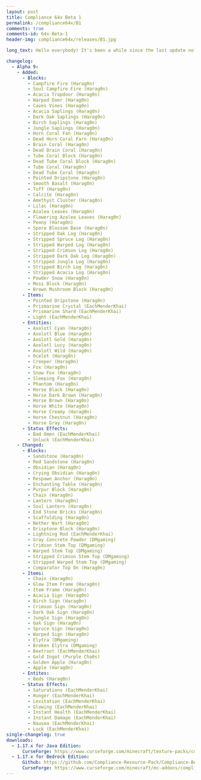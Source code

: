 ```yaml
---
layout: post
title: Compliance 64x Beta 1
permalink: /compliance64x/B1
comments: true
comments-id: 64x-Beta-1
header-img: compliance64x/releases/B1.jpg

long_text: Hello everybody! It's been a while since the last update no? This one is absolutely giant. From little changes to great additions such as a massive amount of Cave and Cliffs update textures that we missed in the last update. This update also fixes some issues on Bedrock Edition. Check out the change logs for more details. Before I let you play, check this channel around Christmas time, just saying. 

changelog:
  - Alpha 9:
    - Added:
      - Blocks:
        - Campfire Fire (Harag0n)
        - Soul Campfire Fire (Harag0n)
        - Acacia Trapdoor (Harag0n)
        - Warped Door (Harag0n)
        - Caves Vines (Harag0n)
        - Acacia Saplings (Harag0n)
        - Dark Oak Saplings (Harag0n)
        - Birch Saplings (Harag0n)
        - Jungle Saplings (Harag0n)
        - Horn Coral Fan (Harag0n)
        - Dead Horn Coral Farn (Harag0n)
        - Brain Coral (Harag0n)
        - Dead Brain Coral (Harag0n)
        - Tube Coral Block (Harag0n)
        - Dead Tube Coral Block (Harag0n)
        - Tube Coral (Harag0n)
        - Dead Tube Coral (Harag0n)
        - Pointed Dripstone (Harag0n)
        - Smooth Basalt (Harag0n)
        - Tuff (Harag0n)
        - Calcite (Harag0n)
        - Amethyst Cluster (Harag0n)
        - Lilac (Harag0n)
        - Azalea Leaves (Harag0n)
        - Flowering Azalea Leaves (Harag0n)
        - Peony (Harag0n)
        - Spore Blossom Base (Harag0n)
        - Stripped Oak Log (Harag0n)
        - Stripped Spruce Log (Harag0n)
        - Stripped Warped Log (Harag0n)
        - Stripped Crimson Log (Harag0n)
        - Stripped Dark Oak Log (Harag0n)
        - Stripped Jungle Log (Harag0n)
        - Stripped Birch Log (Harag0n)
        - Stripped Acacia Log (Harag0n)
        - Powder Snow (Harag0n)
        - Moss Block (Harag0n)
        - Brown Mushroom Block (Harag0n)
      - Items:
        - Pointed Dripstone (Harag0n)
        - Prismarine Crystal (EachMenderKhai)
        - Prismarine Shard (EachMenderKhai)
        - Light (EachMenderKhai)
      - Entities:
        - Axolotl Cyan (Harag0n)
        - Axolotl Blue (Harag0n)
        - Axolotl Gold (Harag0n)
        - Axolotl Lucy (Harag0n)
        - Axolotl Wild (Harag0n)
        - Ocelot (Harag0n)
        - Creeper (Harag0n)
        - Fox (Harag0n)
        - Snow Fox (Harag0n)
        - Sleeping Fox (Harag0n)
        - Phantom (Harag0n)
        - Horse Black (Harag0n)
        - Horse Dark Brown (Harag0n)
        - Horse Brown (Harag0n)
        - Horse White (Harag0n)
        - Horse Creamy (Harag0n)
        - Horse Chestnut (Harag0n)
        - Horse Gray (Harag0n)
      - Status Effects:
        - Bad Omen (EachMenderKhai)
        - Unluck (EachMenderKhai)
    - Changed:
      - Blocks:
        - Sandstone (Harag0n)
        - Red Sandstone (Harag0n)
        - Obsidian (Harag0n)
        - Crying Obsidian (Harag0n)
        - Respawn Anchor (Harag0n)
        - Enchanting Table (Harag0n)
        - Purpur Block (Harag0n)
        - Chain (Harag0n)
        - Lantern (Harag0n)
        - Soul Lantern (Harag0n)
        - End Stone Bricks (Harag0n)
        - Scaffolding (Harag0n)
        - Nether Wart (Harag0n)
        - Drisptone Block (Harag0n)
        - Lightning Rod (EachMenderKhai)
        - Gray Concrete Powder (DMgaming)
        - Crimson Stem Top (DMgaming)
        - Warped Stem Top (DMgaming)
        - Stripped Crimson Stem Top (DMgaming)
        - Stripped Warped Stem Top (DMgaming)
        - Comparator Top On (Harag0n)
      - Items:
        - Chain (Harag0n)
        - Glow Item Frame (Harag0n)
        - Item Frame (Harag0n)
        - Acacia Sign (Harag0n)
        - Birch Sign (Harag0n)
        - Crimson Sign (Harag0n)
        - Dark Oak Sign (Harag0n)
        - Jungle Sign (Harag0n)
        - Oak Sign (Harag0n)
        - Spruce Sign (Harag0n)
        - Warped Sign (Harag0n)
        - Elytra (DMgaming)
        - Broken Elytra (DMgaming)
        - Beetroot (EachMenderKhai)
        - Gold Ingot (Purple Cha0s)
        - Golden Apple (Harag0n)
        - Apple (Harag0n)
      - Entites:
        - Beds (Harag0n)
      - Status Effects:
        - Saturations (EachMenderKhai)
        - Hunger (EachMenderKhai) 
        - Levitation (EachMenderKhai)
        - Glowing (EachMenderKhai)
        - Instant Health (EachMenderKhai)
        - Instant Damage (EachMenderKhai)
        - Nausea (EachMenderKhai)
        - Luck (EachMenderKhai)
single-changelog: true
downloads:
  - 1.17.x for Java Edition:
      CurseForge: https://www.curseforge.com/minecraft/texture-packs/compliance-64x/files/3506544
  - 1.17.x for Bedrock Edition:
      Github: https://github.com/Compliance-Resource-Pack/Compliance-Bedrock-64x/releases/download/beta-1/Compliance.64x.Bedrock.-.Beta.1.mcpack
      CurseForge: https://www.curseforge.com/minecraft/mc-addons/compliance-64x-bedrock/files/3506550
---
```

